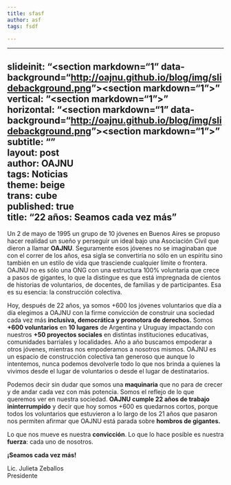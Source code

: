 ```yaml
---
title: sfasf
author: asf
tags: fsdf

---
```


<hr>
<h2 id="slideinit-section-markdown1-data-backgroundhttpoajnu.github.ioblogimgslidebackground.pngsection-markdown1vertical-sectionsection-markdown1horizontal-sectionsectionsection-markdown1-data-backgroundhttpoajnu.github.ioblogimgslidebackground.pngsection-markdown1subtitle-layout-postauthor-oajnutags-noticiastheme-beigetrans-cubepublished-truetitle-22-años-seamos-cada-vez-más">slideinit: “&lt;section markdown=“1” data-background=“<a href="http://oajnu.github.io/blog/img/slidebackground.png">http://oajnu.github.io/blog/img/slidebackground.png</a>”&gt;&lt;section markdown=“1”&gt;”<br>
vertical: “&lt;section markdown=“1”&gt;”<br>
horizontal: “&lt;section markdown=“1” data-background=“<a href="http://oajnu.github.io/blog/img/slidebackground.png">http://oajnu.github.io/blog/img/slidebackground.png</a>”&gt;&lt;section markdown=“1”&gt;”<br>
subtitle: “”<br>
layout: post<br>
author: OAJNU<br>
tags: Noticias<br>
theme: beige<br>
trans: cube<br>
published: true<br>
title: “22 años: Seamos cada vez más”</h2>
<p>Un 2 de mayo de 1995 un grupo de 10 jóvenes en Buenos Aires se propuso hacer realidad un sueño y perseguir un ideal bajo una Asociación Civil que dieron a llamar <strong>OAJNU</strong>. Seguramente esos jóvenes no se imaginaban que con el correr de los años, esa sigla se convertiría no sólo en un espíritu sino también en un estilo de vida que trasciende cualquier límite o frontera. OAJNU no es sólo una ONG con una estructura 100% voluntaria que crece a pasos de gigantes, lo que la distingue es que está impregnada de cientos de historias de voluntarios, de docentes, de familias y de participantes. Esa es su esencia: la construcción colectiva.</p>
<p>Hoy, después de 22 años, ya somos +600 los jóvenes voluntarios que día a día elegimos a OAJNU con la firme convicción de construir una sociedad cada vez más <strong>inclusiva, democrática y promotora de derechos.</strong> Somos <strong>+600 voluntarios</strong> en <strong>10 lugares</strong> de Argentina y Uruguay impactando con nuestros <strong>+50 proyectos sociales</strong> en distintas instituciones educativas, comunidades barriales y localidades. Año a año buscamos empoderar a otros jóvenes, mientras nos empoderamos a nosotros mismos. OAJNU es un espacio de construcción colectiva tan generoso que aunque lo intentemos, nunca podemos devolverle todo lo que nos brinda a quienes la vivimos desde el lugar de voluntarios o desde el lugar de destinatarios.</p>
<p>Podemos decir sin dudar que somos una <strong>maquinaria</strong> que no para de crecer y de andar cada vez con más potencia. Somos el reflejo de lo que queremos ver en nuestra sociedad. <strong>OAJNU cumple 22 años de trabajo ininterrumpido</strong> y decir que hoy somos +600 es quedarnos cortos, porque todos los voluntarios que estuvieron a lo largo de los 21 años que pasaron nos permiten afirmar que OAJNU está parada sobre <strong>hombros de gigantes.</strong></p>
<p>Lo que nos mueve es nuestra <strong>convicción</strong>. Lo que lo hace posible es nuestra <strong>fuerza</strong>: cada uno de nosotros.</p>
<p><strong>¡Seamos cada vez más!</strong></p>
<p>Lic. Julieta Zeballos<br>
Presidente</p>

